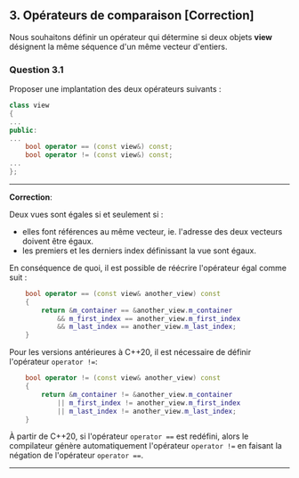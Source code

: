 ## 3. Opérateurs de comparaison [Correction]

Nous souhaitons définir un opérateur qui détermine si deux objets **view** désignent la même séquence d'un même vecteur d'entiers.

### Question 3.1

Proposer une implantation des deux opérateurs suivants :

```cpp
class view
{
...
public:
...
    bool operator == (const view&) const;
    bool operator != (const view&) const;
...
};
```

___

**Correction**:

Deux vues sont égales si et seulement si :

* elles font références au même vecteur, ie. l'adresse des deux vecteurs doivent être égaux.
* les premiers et les derniers index définissant la vue sont égaux.

En conséquence de quoi, il est possible de réécrire l'opérateur égal comme suit :

```cpp
    bool operator == (const view& another_view) const
    {
        return &m_container == &another_view.m_container 
            && m_first_index == another_view.m_first_index
            && m_last_index == another_view.m_last_index;
    }
```

Pour les versions antérieures à C++20, il est nécessaire de définir l'opérateur `operator !=`:

```cpp
    bool operator != (const view& another_view) const
    {
        return &m_container != &another_view.m_container 
            || m_first_index != another_view.m_first_index
            || m_last_index != another_view.m_last_index;
    }
```

À partir de C++20, si l'opérateur `operator ==` est redéfini, alors le compilateur génère automatiquement l'opérateur `operator !=` en faisant la négation de l'opérateur `operator ==`.

___
